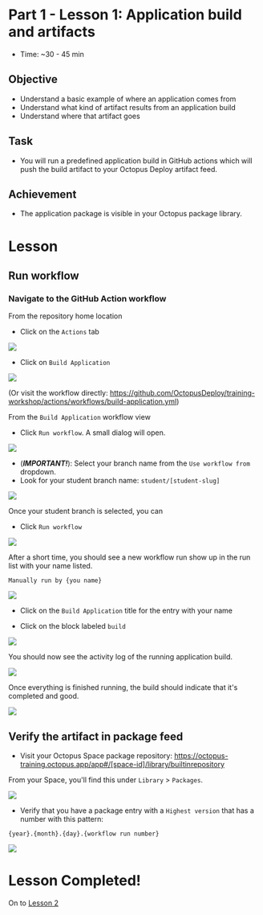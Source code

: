 # Part 1 - Lesson 1: Application build and artifacts
- Time: ~30 - 45 min

## Objective
- Understand a basic example of where an application comes from
- Understand what kind of artifact results from an application build
- Understand where that artifact goes

## Task
- You will run a predefined application build in GitHub actions which will push the build artifact to your Octopus Deploy artifact feed.

## Achievement
- The application package is visible in your Octopus package library.

# Lesson

## Run workflow

### Navigate to the GitHub Action workflow

From the repository home location

- Click on the `Actions` tab

![](assets/1-1/GitHub-actions.png)

- Click on `Build Application`

![](assets/1-1/build-app-workflow-item.png)

(Or visit the workflow directly: https://github.com/OctopusDeploy/training-workshop/actions/workflows/build-application.yml)

From the `Build Application` workflow view

- Click `Run workflow`. A small dialog will open.

![](assets/1-1/run-workflow-dialog.png)

- (***IMPORTANT!***): Select your branch name from the `Use workflow from` dropdown.
- Look for your student branch name: `student/[student-slug]`

![](assets/1-1/build-from-student-branch.png)

Once your student branch is selected, you can

- Click `Run workflow`

![](assets/1-1/run-workflow.png)

After a short time, you should see a new workflow run show up in the run list with your name listed.
```
Manually run by {you name}
```

![](assets/1-1/workflow-started.png)

- Click on the `Build Application` title for the entry with your name

- Click on the block labeled `build`

![](assets/1-1/workflow-build-job-block.png)

You should now see the activity log of the running application build.

![](assets/1-1/workflow-running-log.png)

Once everything is finished running, the build should indicate that it's completed and good.

![](assets/1-1/good-build.png)

## Verify the artifact in package feed

- Visit your Octopus Space package repository: https://octopus-training.octopus.app/app#/[space-id]/library/builtinrepository

From your Space, you'll find this under `Library` > `Packages`.

![](assets/1-1/od-library-packages.png)

- Verify that you have a package entry with a `Highest version` that has a number with this pattern:
```
{year}.{month}.{day}.{workflow run number}
```
![](assets/1-1/package-in-feed.png)

# Lesson Completed!

On to [Lesson 2](part-1-lesson-2.md)